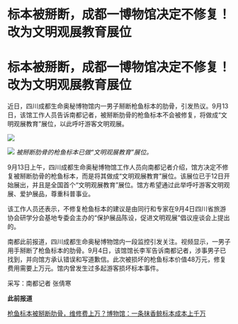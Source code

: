 # 标本被掰断，成都一博物馆决定不修复！改为文明观展教育展位

# 标本被掰断，成都一博物馆决定不修复！改为文明观展教育展位

近日，四川成都生命奥秘博物馆内一男子掰断枪鱼标本的肋骨，引发热议。9月13日，该馆工作人员告诉南都记者，被掰断肋骨的枪鱼标本不会被修复，将做成“文明观展教育”展位，以此呼吁游客文明观展。

![](https://inews.gtimg.com/om_bt/OYK8bQvedIKSzSwM7bakrfdBhZRHw6xsGrfFE19lNeBnAAA/1000)

![](https://inews.gtimg.com/om_bt/OIhCSvyBImq5iHX8h6o_iaff_HU81m97EQiMYNGVSrJekAA/1000)
_被掰断肋骨的枪鱼标本已做“文明观展教育”展位。_

9月13日上午，四川成都生命奥秘博物馆工作人员向南都记者介绍，馆方决定不修复被掰断肋骨的枪鱼标本，而是将其做成“文明观展教育”展位。该展位已于12日开始展出，并且是全国首个“文明观展教育”展位。馆方希望通过此举呼吁游客文明观展、爱护展品，尊重科普事业。

该工作人员还表示，不修复枪鱼标本的建议是由同行和专家在9月4日四川省旅游协会研学分会基地专委会主办的“保护展品陈设，促进文明观展”倡议座谈会上提出的。

南都此前报道，四川成都生命奥秘博物馆内一段监控引发关注。视频显示，一男子用手掰断了枪鱼标本的肋骨。9月4日，该馆馆长李军告诉南都记者，涉事男子已找到，并向馆方承认错误和写道歉信。此次被损坏的枪鱼标本价值48万元，修复费用需要上万元。馆内曾发生过多起游客损坏标本事件。

采写：南都记者 张倩寒

**此前报道**

[枪鱼标本被掰断肋骨，维修费上万？博物馆：一条抹香鲸标本成本上千万](https://new.qq.com/rain/a/20230902A02U7X00)

